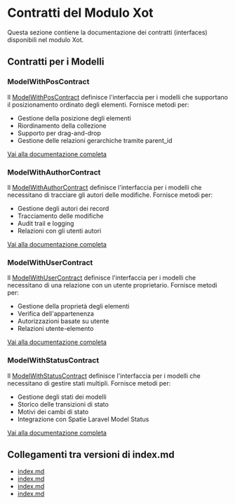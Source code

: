 # Contratti del Modulo Xot

Questa sezione contiene la documentazione dei contratti (interfaces) disponibili nel modulo Xot.

## Contratti per i Modelli

### ModelWithPosContract

Il [ModelWithPosContract](model-with-pos-contract.md) definisce l'interfaccia per i modelli che supportano il posizionamento ordinato degli elementi. Fornisce metodi per:

- Gestione della posizione degli elementi
- Riordinamento della collezione
- Supporto per drag-and-drop
- Gestione delle relazioni gerarchiche tramite parent_id

[Vai alla documentazione completa](model-with-pos-contract.md)

### ModelWithAuthorContract

Il [ModelWithAuthorContract](model-with-author-contract.md) definisce l'interfaccia per i modelli che necessitano di tracciare gli autori delle modifiche. Fornisce metodi per:

- Gestione degli autori dei record
- Tracciamento delle modifiche
- Audit trail e logging
- Relazioni con gli utenti autori

[Vai alla documentazione completa](model-with-author-contract.md)

### ModelWithUserContract

Il [ModelWithUserContract](model-with-user-contract.md) definisce l'interfaccia per i modelli che necessitano di una relazione con un utente proprietario. Fornisce metodi per:

- Gestione della proprietà degli elementi
- Verifica dell'appartenenza
- Autorizzazioni basate su utente
- Relazioni utente-elemento

[Vai alla documentazione completa](model-with-user-contract.md)

### ModelWithStatusContract

Il [ModelWithStatusContract](model-with-status-contract.md) definisce l'interfaccia per i modelli che necessitano di gestire stati multipli. Fornisce metodi per:

- Gestione degli stati dei modelli
- Storico delle transizioni di stato
- Motivi dei cambi di stato
- Integrazione con Spatie Laravel Model Status

[Vai alla documentazione completa](model-with-status-contract.md) 
## Collegamenti tra versioni di index.md
* [index.md](../../../Xot/docs/contracts/index.md)
* [index.md](../../../Cms/docs/frontend-architecture/index.md)
* [index.md](../../../../Themes/One/docs/roadmap/philosophy/index.md)
* [index.md](../../../../Themes/One/docs/roadmap/inspiration/index.md)

